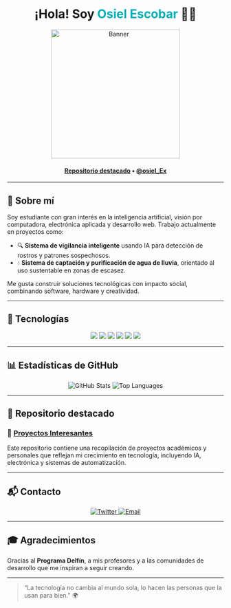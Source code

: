 <h1 align="center">¡Hola! Soy <span style="color:#00ADB5;">Osiel Escobar</span> 👨‍💻</h1>

<div align="center">
  <img src="[https://images.app.goo.gl/8jxVP6N7tdbw2hWK8](https://i.pinimg.com/736x/68/80/07/688007906b540c10e6a168eea8d223ee.jpg)" alt="Banner" height="300" />
</div>

<h4 align="center">
  <b><a href="https://github.com/Osiel2004/Proyectos-Interesantes">Repositorio destacado</a></b>
  •
  <a href="https://twitter.com/osiel_Ex">@osiel_Ex</a>
</h4>

---

## 🧠 Sobre mí

Soy estudiante con gran interés en la inteligencia artificial, visión por computadora, electrónica aplicada y desarrollo web. Trabajo actualmente en proyectos como:

- 🔍 **Sistema de vigilancia inteligente** usando IA para detección de rostros y patrones sospechosos.
- 💧 **Sistema de captación y purificación de agua de lluvia**, orientado al uso sustentable en zonas de escasez.

Me gusta construir soluciones tecnológicas con impacto social, combinando software, hardware y creatividad.

---

## 🚀 Tecnologías

<div align="center">
  
<img src="https://img.shields.io/badge/-Python-3776AB?style=for-the-badge&logo=python&logoColor=white"/>
<img src="https://img.shields.io/badge/-JavaScript-F7DF1E?style=for-the-badge&logo=javascript&logoColor=black"/>
<img src="https://img.shields.io/badge/-Node.js-339933?style=for-the-badge&logo=nodedotjs&logoColor=white"/>
<img src="https://img.shields.io/badge/-MongoDB-47A248?style=for-the-badge&logo=mongodb&logoColor=white"/>
<img src="https://img.shields.io/badge/-Arduino-00979D?style=for-the-badge&logo=arduino&logoColor=white"/>
<img src="https://img.shields.io/badge/-Linux-FCC624?style=for-the-badge&logo=linux&logoColor=black"/>
  
</div>

---

## 📊 Estadísticas de GitHub

<div align="center">
  <img src="https://github-readme-stats.vercel.app/api?username=Osiel2004&show_icons=true&theme=radical" alt="GitHub Stats" />
  <img src="https://github-readme-stats.vercel.app/api/top-langs/?username=Osiel2004&layout=compact&theme=radical" alt="Top Languages" />
</div>

---

## 📁 Repositorio destacado

### 🎯 [Proyectos Interesantes](https://github.com/Osiel2004/Proyectos-Interesantes)

Este repositorio contiene una recopilación de proyectos académicos y personales que reflejan mi crecimiento en tecnología, incluyendo IA, electrónica y sistemas de automatización.



---

## 📬 Contacto

<div align="center">

<a href="https://twitter.com/osiel_Ex" target="_blank">
  <img src="https://img.shields.io/badge/-@osiel_Ex-1DA1F2?style=for-the-badge&logo=twitter&logoColor=white" alt="Twitter" />
</a>

<a href="mailto:osiel.fco.osielescobar04@gmail.com" target="_blank">
  <img src="https://img.shields.io/badge/Correo-EA4335?style=for-the-badge&logo=gmail&logoColor=white" alt="Email" />
</a>

</div>

---

## 🎓 Agradecimientos

Gracias al **Programa Delfín**, a mis profesores y a las comunidades de desarrollo que me inspiran a seguir creando.

---

> “La tecnología no cambia al mundo sola, lo hacen las personas que la usan para bien.” 🌍
